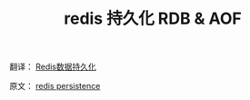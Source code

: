 ﻿---
title: redis 持久化 RDB & AOF
---
翻译：
[Redis数据持久化](http://blog.csdn.net/zyz511919766/article/details/42423051)

原文：
[redis persistence](http://redis.io/topics/persistence)